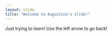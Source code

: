 ```yaml
---
layout: slide
title: "Welcome to Augustina's slide!"
---
```

Just trying to learn!
Use the left arrow to go back!